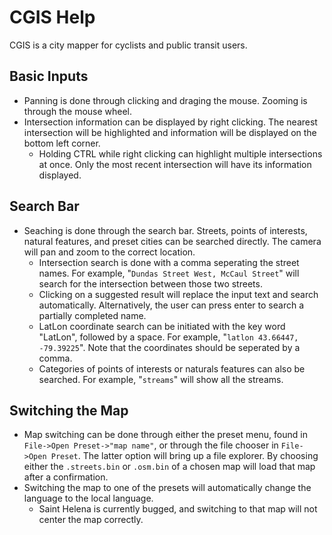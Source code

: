 # CGIS Help

CGIS is a city mapper for cyclists and public transit users.

## Basic Inputs

- Panning is done through clicking and draging the mouse. Zooming is through the mouse wheel.
- Intersection information can be displayed by right clicking. The nearest intersection will be highlighted and information will be displayed on the bottom left corner.
  - Holding CTRL while right clicking can highlight multiple intersections at once. Only the most recent intersection will have its information displayed.

## Search Bar

- Seaching is done through the search bar. Streets, points of interests, natural features, and preset cities can be searched directly. The camera will pan and zoom to the correct location.
  - Intersection search is done with a comma seperating the street names. For example, "`Dundas Street West, McCaul Street`" will search for the intersection between those two streets.
  - Clicking on a suggested result will replace the input text and search automatically. Alternatively, the user can press enter to search a partially completed name.
  - LatLon coordinate search can be initiated with the key word "LatLon", followed by a space. For example, "`latlon 43.66447, -79.39225`". Note that the coordinates should be seperated by a comma.
  - Categories of points of interests or naturals features can also be searched. For example, "`streams`" will show all the streams.

## Switching the Map

- Map switching can be done through either the preset menu, found in `File->Open Preset->"map name"`, or through the file chooser in `File->Open Preset`. The latter option will bring up a file explorer. By choosing either the `.streets.bin` or `.osm.bin` of a chosen map will load that map after a confirmation.
- Switching the map to one of the presets will automatically change the language to the local language.
  - Saint Helena is currently bugged, and switching to that map will not center the map correctly.

